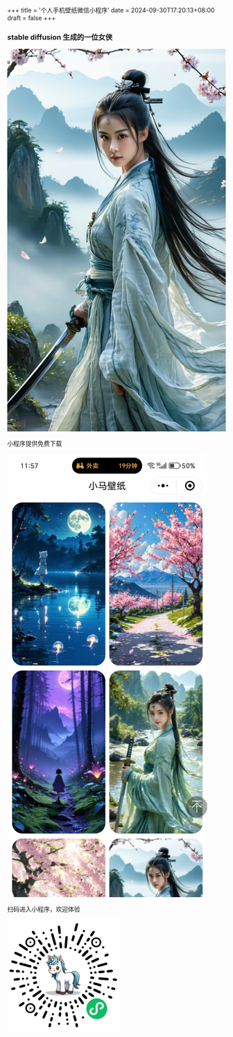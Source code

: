 +++
title = '个人手机壁纸微信小程序'
date = 2024-09-30T17:20:13+08:00
draft = false
+++

### stable diffusion 生成的一位女侠

![女侠]('../../../../assets/img/myMiniprogram/womanHero.png)

小程序提供免费下载

![首页]('../../../../assets/img/myMiniprogram/index.jpg)

扫码进入小程序，欢迎体验

![miniprogramlog]('../../../../assets/img/myMiniprogram/miniProgram.jpg)



